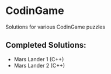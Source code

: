 # CodinGame
Solutions for various CodinGame puzzles

## Completed Solutions:

- Mars Lander 1 (C++)
- Mars Lander 2 (C++)
